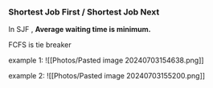 ### Shortest Job First / Shortest Job Next

In SJF , **Average waiting time is minimum.**

FCFS is tie breaker

example 1:
![[Photos/Pasted image 20240703154638.png]]

example 2:
![[Photos/Pasted image 20240703155200.png]]

 
